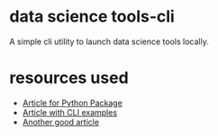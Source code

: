 # data science tools-cli
A simple cli utility to launch data science tools locally.

#  resources used
* [Article for Python Package](https://towardsdatascience.com/how-to-build-and-publish-command-line-applications-with-python-96065049abc1)
* [Article with CLI examples](https://codeburst.io/building-beautiful-command-line-interfaces-with-python-26c7e1bb54df)
* [Another good article](https://www.davidfischer.name/2017/01/python-command-line-apps/)
